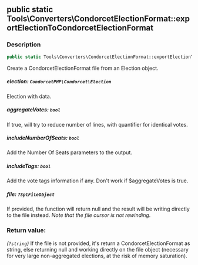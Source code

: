 ## public static Tools\Converters\CondorcetElectionFormat::exportElectionToCondorcetElectionFormat

### Description    

```php
public static Tools\Converters\CondorcetElectionFormat::exportElectionToCondorcetElectionFormat ( CondorcetPHP\Condorcet\Election election [, bool aggregateVotes = true , bool includeNumberOfSeats = true , bool includeTags = true , ?SplFileObject file = null] ): ?string
```

Create a CondorcetElectionFormat file from an Election object.

    

##### **election:** *```CondorcetPHP\Condorcet\Election```*   
Election with data.    


##### **aggregateVotes:** *```bool```*   
If true, will try to reduce number of lines, with quantifier for identical votes.    


##### **includeNumberOfSeats:** *```bool```*   
Add the Number Of Seats parameters to the output.    


##### **includeTags:** *```bool```*   
Add the vote tags information if any. Don't work if $aggregateVotes is true.    


##### **file:** *```?SplFileObject```*   
If provided, the function will return null and the result will be writing directly to the file instead. _Note that the file cursor is not rewinding_.    


### Return value:   

*(```?string```)* If the file is not provided, it's return a CondorcetElectionFormat as string, else returning null and working directly on the file object (necessary for very large non-aggregated elections, at the risk of memory saturation).

